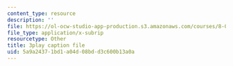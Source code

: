 ```yaml
---
content_type: resource
description: ''
file: https://ol-ocw-studio-app-production.s3.amazonaws.com/courses/8-01sc-classical-mechanics-fall-2016/5a9a24371bd1a04d08bdd3c600b13a0a_ZApVXJZF7pE.srt
file_type: application/x-subrip
resourcetype: Other
title: 3play caption file
uid: 5a9a2437-1bd1-a04d-08bd-d3c600b13a0a
---
```

